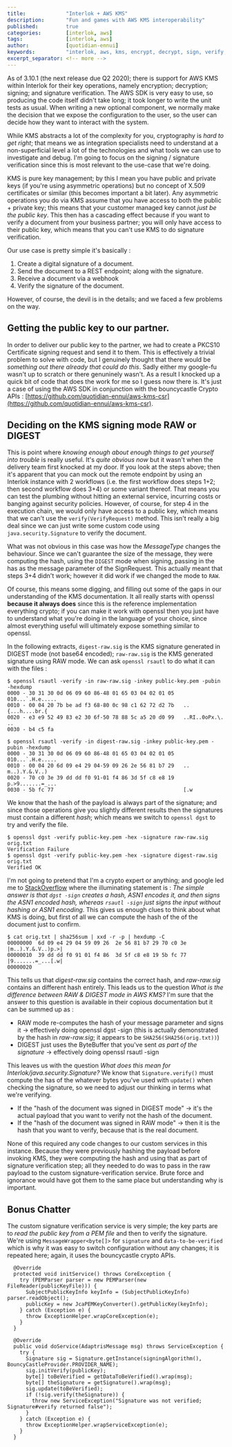 ```yaml
---
title:             "Interlok + AWS KMS"
description:       "Fun and games with AWS KMS interoperability"
published:         true
categories:        [interlok, aws]
tags:              [interlok, aws]
author:            [quotidian-ennui]
keywords:          "interlok, aws, kms, encrypt, decrypt, sign, verify, public key, private key, cryptography, bouncy castle"
excerpt_separator: <!-- more -->
---
```


As of 3.10.1 (the next release due Q2 2020); there is support for AWS KMS within Interlok for their key operations, namely encryption; decryption; signing; and signature verification. The AWS SDK is very easy to use, so producing the code itself didn't take long; it took longer to write the unit tests as usual. When writing a new optional component, we normally make the decision that we expose the configuration to the user, so the user can decide how they want to interact with the system.

<!-- more -->

While KMS abstracts a lot of the complexity for you, cryptography is _hard to get right_; that means we as integration specialists need to understand at a non-superficial level a lot of the technologies and what tools we can use to investigate and debug. I'm going to focus on the signing / signature verification since this is most relevant to the use-case that we're doing.

KMS is pure key management; by this I mean you have public and private keys (if you're using asymmetric operations) but no concept of X.509 certificates or similar (this becomes important a bit later). Any asymmetric operations you do via KMS assume that you have access to both the public + private key; this means that your customer managed key cannot _just be the public key_. This then has a cascading effect because if you want to verify a document from your business partner; you will only have access to their public key, which means that you can't use KMS to do signature verification.

Our use case is pretty simple it's basically :

1. Create a digital signature of a document.
1. Send the document to a REST endpoint; along with the signature.
1. Receive a document via a webhook
1. Verify the signature of the document.


However, of course, the devil is in the details; and we faced a few problems on the way.

## Getting the public key to our partner.

In order to deliver our public key to the partner, we had to create a PKCS10 Certificate signing request and send it to them. This is effectively a trivial problem to solve with code, but I genuinely thought that there would be *something out there already that could do this*. Sadly either my google-fu wasn't up to scratch or there genuninely wasn't. As a result I knocked up a quick bit of code that does the work for me so I guess now there is. It's just a case of using the AWS SDK in conjunction with the bouncycastle Crypto APIs : [https://github.com/quotidian-ennui/aws-kms-csr](https://github.com/quotidian-ennui/aws-kms-csr).

## Deciding on the KMS signing mode RAW or DIGEST

This is point where _knowing enough about enough things to get yourself into trouble_ is really useful. It's _quite obvious now_ but it wasn't when the delivery team first knocked at my door. If you look at the steps above; then it's apparent that you can mock out the remote endpoint by using an Interlok instance with 2 workflows (i.e. the first workflow does steps 1+2; then second workflow does 3+4) or some variant thereof. That means you can test the plumbing without hitting an external service, incurring costs or banging against security policies. However, of course, for step 4 in the execution chain, we would only have access to a public key, which means that we can't use the `verify(VerifyRequest)` method. This isn't really a big deal since we can just write some custom code using `java.security.Signature` to verify the document.

What was not obvious in this case was how the _MessageType_ changes the behaviour. Since we can't guarantee the size of the message, they were computing the hash, using the `DIGEST` mode when signing, passing in the has as the message parameter of the SignRequest. This actually meant that steps 3+4 didn't work; however it did work if we changed the mode to `RAW`.

Of course, this means some digging, and filling out some of the gaps in our understanding of the KMS documentation. It all really starts with openssl **because it always does** since this is the reference implementation everything crypto; if you can make it work with openssl then you just have to understand what you're doing in the language of your choice, since almost everything useful will ultimately expose something similar to openssl.

In the following extracts, `digest-raw.sig` is the KMS signature generated in DIGEST mode (not base64 encoded); `raw-raw.sig` is the KMS generated signature using RAW mode. We can ask `openssl rsautl` to do what it can with the files :

```console
$ openssl rsautl -verify -in raw-raw.sig -inkey public-key.pem -pubin -hexdump
0000 - 30 31 30 0d 06 09 60 86-48 01 65 03 04 02 01 05   010...`.H.e.....
0010 - 00 04 20 7b be ad f3 68-80 0c 98 c1 62 72 d2 7b   .. {...h....br.{
0020 - e3 e9 52 49 83 e2 30 6f-50 78 88 5c a5 20 d0 99   ..RI..0oPx.\. ..
0030 - b4 c5 fa
```

```console
$ openssl rsautl -verify -in digest-raw.sig -inkey public-key.pem -pubin -hexdump
0000 - 30 31 30 0d 06 09 60 86-48 01 65 03 04 02 01 05   010...`.H.e.....
0010 - 00 04 20 6d 09 e4 29 04-59 09 26 2e 56 81 b7 29   .. m..).Y.&.V..)
0020 - 70 c0 3e 39 dd dd f0 91-01 f4 86 3d 5f c8 e8 19   p.>9.......=_...
0030 - 5b fc 77                                          [.w
```

We know that the hash of the payload is always part of the signature; and since those operations give you slightly different results then the signatures must contain a different *hash*; which means we switch to `openssl dgst` to try and verify the file.

```console
$ openssl dgst -verify public-key.pem -hex -signature raw-raw.sig orig.txt
Verification Failure
$ openssl dgst -verify public-key.pem -hex -signature digest-raw.sig orig.txt
Verified OK
```

I'm not going to pretend that I'm a crypto expert or anything; and google led me to [StackOverflow](https://stackoverflow.com/questions/9951559/difference-between-openssl-rsautl-and-dgst) where the illuminating statement is : _The simple answer is that `dgst -sign` creates a hash, ASN1 encodes it, and then signs the ASN1 encoded hash, whereas `rsautl -sign` just signs the input without hashing or ASN1 encoding_. This gives us enough clues to think about what KMS is doing, but first of all we can compute the hash of the of the document just to confirm.

```console
$ cat orig.txt | sha256sum | xxd -r -p | hexdump -C
00000000  6d 09 e4 29 04 59 09 26  2e 56 81 b7 29 70 c0 3e  |m..).Y.&.V..)p.>|
00000010  39 dd dd f0 91 01 f4 86  3d 5f c8 e8 19 5b fc 77  |9.......=_...[.w|
00000020
```

This tells us that _digest-raw.sig_ contains the correct hash, and _raw-raw.sig_ contains an different hash entirely. This leads us to the question _What is the difference between RAW & DIGEST mode in AWS KMS?_ I'm sure that the answer to this question is available in their copious documentation but it can be summed up as :

* RAW mode re-computes the hash of your message parameter and signs it -> effectively doing openssl dgst -sign (this is actually demonstrated by the hash in _raw-raw.sig_; it appears to be `SHA256(SHA256(orig.txt))`)
* DIGEST just uses the ByteBuffer that you've sent *as part of the signature* -> effectively doing openssl rsautl -sign

This leaves us with the question _What does this mean for Interlok/java.security.Signature?_ We know that `Signature.verify()` must compute the has of the whatever bytes you've used with `update()` when checking the signature, so we need to adjust our thinking in terms what we're verifying.

* If the "hash of the document was signed in DIGEST mode" -> it's the actual payload that you want to verify not the hash of the document.
* If the "hash of the document was signed in RAW mode" -> then it is the hash that you want to verify, because that is the real document.

None of this required any code changes to our custom services in this instance. Because they were previously hashing the payload before invoking KMS, they were computing the hash and using that as part of signature verification step; all they needed to do was to pass in the raw payload to the custom signature-verification service. Brute force and ignorance would have got them to the same place but understanding why is important.


## Bonus Chatter

The custom signature verification service is very simple; the key parts are to *read the public key from a PEM file* and then to verify the signature. We're using `MessageWrapper<byte[]>` for `signature` and `data-to-be-verified` which is why it was easy to switch configuration without any changes; it is repeated here; again, it uses the bouncycastle crypto APIs.

```
  @Override
  protected void initService() throws CoreException {
    try (PEMParser parser = new PEMParser(new FileReader(publicKeyFile))) {
      SubjectPublicKeyInfo keyInfo = (SubjectPublicKeyInfo) parser.readObject();
      publicKey = new JcaPEMKeyConverter().getPublicKey(keyInfo);
    } catch (Exception e) {
      throw ExceptionHelper.wrapCoreException(e);
    }
  }

  @Override
  public void doService(AdaptrisMessage msg) throws ServiceException {
    try {
      Signature sig = Signature.getInstance(signingAlgorithm(), BouncyCastleProvider.PROVIDER_NAME);
      sig.initVerify(publicKey);
      byte[] toBeVerified = getDataToBeVerified().wrap(msg);
      byte[] theSignature = getSignature().wrap(msg);
      sig.update(toBeVerified);
      if (!sig.verify(theSignature)) {
        throw new ServiceException("Signature was not verified; Signature#verify returned false");
      }
    } catch (Exception e) {
      throw ExceptionHelper.wrapServiceException(e);
    }
  }
```
